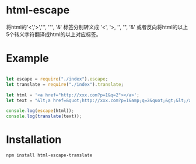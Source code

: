 # html-escape

将html的'<','>',''', '"', '&' 标签分别转义成 '&lt;', '&gt;, '&apos;, '&quot;, '&amp;'
或者反向将html的以上5个转义字符翻译成html的以上对应标签。

# Example

```js

let escape = require("./index").escape;
let translate = require("./index").translate;

let html = '<a href="http://xxx.com?p=1&q=2"></a>';
let text = "&lt;a href=&quot;http://xxx.com?p=1&amp;q=2&quot;&gt;&lt;/a&gt;";

console.log(escape(html));
console.log(translate(text));

```

# Installation

```
npm install html-escape-translate
```
